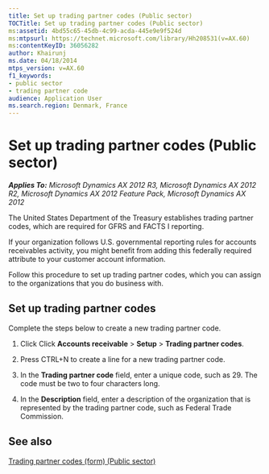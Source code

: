 ```yaml
---
title: Set up trading partner codes (Public sector)
TOCTitle: Set up trading partner codes (Public sector)
ms:assetid: 4bd55c65-45db-4c99-acda-445e9e9f524d
ms:mtpsurl: https://technet.microsoft.com/library/Hh208531(v=AX.60)
ms:contentKeyID: 36056282
author: Khairunj
ms.date: 04/18/2014
mtps_version: v=AX.60
f1_keywords:
- public sector
- trading partner code
audience: Application User
ms.search.region: Denmark, France
---
```


# Set up trading partner codes (Public sector) 


_**Applies To:** Microsoft Dynamics AX 2012 R3, Microsoft Dynamics AX 2012 R2, Microsoft Dynamics AX 2012 Feature Pack, Microsoft Dynamics AX 2012_

The United States Department of the Treasury establishes trading partner codes, which are required for GFRS and FACTS I reporting.

If your organization follows U.S. governmental reporting rules for accounts receivables activity, you might benefit from adding this federally required attribute to your customer account information.

Follow this procedure to set up trading partner codes, which you can assign to the organizations that you do business with.

## Set up trading partner codes

Complete the steps below to create a new trading partner code.

1.  Click Click **Accounts receivable** \> **Setup** \> **Trading partner codes**.

2.  Press CTRL+N to create a line for a new trading partner code.

3.  In the **Trading partner code** field, enter a unique code, such as 29. The code must be two to four characters long.

4.  In the **Description** field, enter a description of the organization that is represented by the trading partner code, such as Federal Trade Commission.

## See also

[Trading partner codes (form) (Public sector)](https://technet.microsoft.com/library/hh208574\(v=ax.60\))

  


